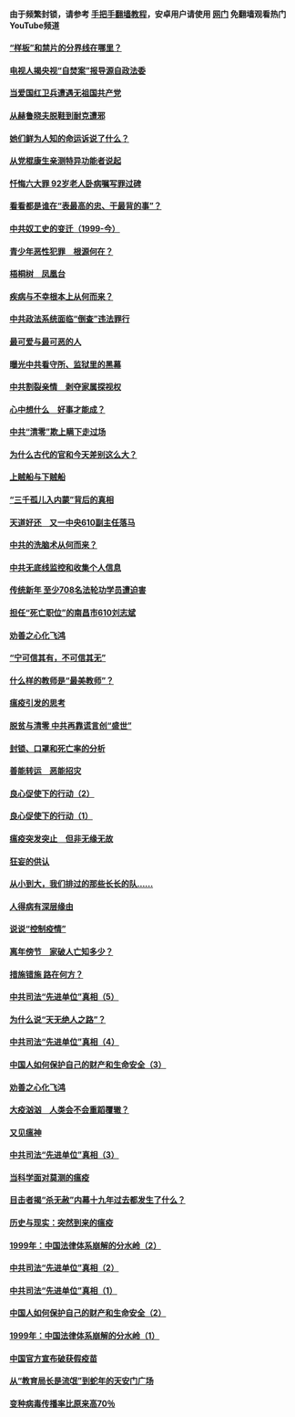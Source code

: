#### 由于频繁封锁，请参考 [手把手翻墙教程](https://github.com/gfw-breaker/guides/wiki/)，安卓用户请使用 [网门](https://github.com/gfw-breaker/nogfw/blob/master/dl.md?t=04061501) 免翻墙观看热门YouTube频道 

#### [“样板”和禁片的分界线在哪里？](../pages/19/422704.md?t=04061501) 

#### [电视人揭央视“自焚案”报导源自政法委](../pages/19/422770.md?t=04061501) 

#### [当爱国红卫兵遭遇无祖国共产党](../pages/19/422848.md?t=04061501) 

#### [从赫鲁晓夫脱鞋到耐克遭邪](../pages/19/422826.md?t=04061501) 

#### [她们鲜为人知的命运诉说了什么？](../pages/19/422754.md?t=04061501) 

#### [从党棍康生亲测特异功能者说起](../pages/19/422657.md?t=04061501) 

#### [忏悔六大罪 92岁老人卧病嘱写罪过碑](../pages/19/422750.md?t=04061501) 

#### [看看都是谁在“表最高的忠、干最背的事”？](../pages/19/422703.md?t=04061501) 

#### [中共奴工史的变迁（1999-今）](../pages/19/422656.md?t=04061501) 

#### [青少年恶性犯罪　根源何在？](../pages/19/422449.md?t=04061501) 

#### [梧桐树　凤凰台](../pages/19/422442.md?t=04061501) 

#### [疾病与不幸根本上从何而来？](../pages/19/422438.md?t=04061501) 

#### [中共政法系统面临“倒查”违法罪行](../pages/19/422497.md?t=04061501) 

#### [最可爱与最可恶的人](../pages/19/422448.md?t=04061501) 

#### [曝光中共看守所、监狱里的黑幕](../pages/19/422390.md?t=04061501) 

#### [中共割裂亲情　剥夺家属探视权](../pages/19/422364.md?t=04061501) 

#### [心中想什么　好事才能成？](../pages/19/422318.md?t=04061501) 

#### [中共“清零”欺上瞒下走过场](../pages/19/422306.md?t=04061501) 

#### [为什么古代的官和今天差别这么大？](../pages/19/422228.md?t=04061501) 

#### [上贼船与下贼船](../pages/19/422276.md?t=04061501) 

#### [“三千孤儿入内蒙”背后的真相](../pages/19/422229.md?t=04061501) 

#### [天道好还　又一中央610副主任落马](../pages/19/422155.md?t=04061501) 

#### [中共的洗脑术从何而来？](../pages/19/422154.md?t=04061501) 

#### [中共无底线监控和收集个人信息](../pages/19/422039.md?t=04061501) 

#### [传统新年 至少708名法轮功学员遭迫害](../pages/19/421946.md?t=04061501) 

#### [担任“死亡职位”的南昌市610刘志斌](../pages/19/421957.md?t=04061501) 

#### [劝善之心化飞鸿](../pages/19/421164.md?t=04061501) 

#### [“宁可信其有，不可信其无”](../pages/19/421691.md?t=04061501) 

#### [什么样的教师是“最美教师”？](../pages/19/421755.md?t=04061501) 

#### [瘟疫引发的思考](../pages/19/421594.md?t=04061501) 

#### [脱贫与清零 中共再靠谎言创“盛世”](../pages/19/421590.md?t=04061501) 

#### [封锁、口罩和死亡率的分析](../pages/19/421495.md?t=04061501) 

#### [善能转运　恶能招灾](../pages/19/421334.md?t=04061501) 

#### [良心促使下的行动（2）](../pages/19/421361.md?t=04061501) 

#### [良心促使下的行动（1）](../pages/19/421302.md?t=04061501) 

#### [瘟疫突发突止　但非无缘无故](../pages/19/421281.md?t=04061501) 

#### [狂妄的供认](../pages/19/421199.md?t=04061501) 

#### [从小到大，我们排过的那些长长的队……](../pages/19/421243.md?t=04061501) 

#### [人得病有深层缘由](../pages/19/420864.md?t=04061501) 

#### [说说“控制疫情”](../pages/19/420831.md?t=04061501) 

#### [离年傍节　家破人亡知多少？](../pages/19/420563.md?t=04061501) 

#### [措施错施  路在何方？](../pages/19/420076.md?t=04061501) 

#### [中共司法“先进单位”真相（5）](../pages/19/419453.md?t=04061501) 

#### [为什么说“天无绝人之路”？](../pages/19/419618.md?t=04061501) 

#### [中共司法“先进单位”真相（4）](../pages/19/419452.md?t=04061501) 

#### [中国人如何保护自己的财产和生命安全（3）](../pages/19/419405.md?t=04061501) 

#### [劝善之心化飞鸿](../pages/19/418758.md?t=04061501) 

#### [大疫汹汹　人类会不会重蹈覆辙？](../pages/19/419691.md?t=04061501) 

#### [又见瘟神](../pages/19/419225.md?t=04061501) 

#### [中共司法“先进单位”真相（3）](../pages/19/419451.md?t=04061501) 

#### [当科学面对莫测的瘟疫](../pages/19/419625.md?t=04061501) 

#### [目击者揭“杀无赦”内幕十九年过去都发生了什么？](../pages/19/419617.md?t=04061501) 

#### [历史与现实：突然到来的瘟疫](../pages/19/419619.md?t=04061501) 

#### [1999年：中国法律体系崩解的分水岭（2）](../pages/19/419455.md?t=04061501) 

#### [中共司法“先进单位”真相（2）](../pages/19/419450.md?t=04061501) 

#### [中共司法“先进单位”真相（1）](../pages/19/419449.md?t=04061501) 

#### [中国人如何保护自己的财产和生命安全（2）](../pages/19/419404.md?t=04061501) 

#### [1999年：中国法律体系崩解的分水岭（1）](../pages/19/419454.md?t=04061501) 

#### [中国官方宣布破获假疫苗](../pages/19/419504.md?t=04061501) 

#### [从“教育局长是流氓”到蛇年的天安门广场](../pages/19/419470.md?t=04061501) 

#### [变种病毒传播率比原来高70％](../pages/19/419456.md?t=04061501) 


